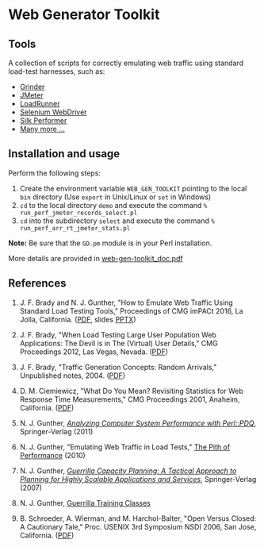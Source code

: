 # Web Generator Toolkit

## Tools
A collection of scripts for correctly emulating web traffic using standard load-test harnesses, 
such as:
   
* [Grinder](http://grinder.sourceforge.net)
* [JMeter](http://jmeter.apache.org)
* [LoadRunner](http://www8.hp.com/us/en/software-solutions/loadrunner-load-testing/)
* [Selenium WebDriver](http://www.seleniumhq.org/projects/webdriver/)
* [Silk Performer](http://www.borland.com/en-GB/Products/Software-Testing/Performance-Testing/Silk-Performer)
* [Many more ...](http://www.developersfeed.com/20-best-performance-testing-tools/)


## Installation and usage

Perform the following steps:

1. Create the environment variable `WEB_GEN_TOOLKIT` pointing to the local `bin` directory (Use `export` in Unix/Linux or `set` in Windows)
1. `cd` to the local directory `demo`  and execute the command `% run_perf_jmeter_records_select.pl`
1. `cd` into the subdirectory `select` and execute the command `% run_perf_arr_rt_jmeter_stats.pl`

<b>Note:</b> Be sure that the `GD.pm` module is in your Perl installation.

More details are provided in [web-gen-toolkit_doc.pdf](https://github.com/DrQz/web-generator-toolkit/blob/master/web-gen-toolkit_doc.pdf)



## References

1. J. F. Brady and N. J. Gunther, "How to Emulate Web Traffic Using Standard Load Testing Tools," 
Proceedings of CMG imPACt 2016, La Jolla, California. ([PDF](http://arxiv.org/abs/1607.05356), slides [PPTX](https://github.com/DrQz/web-generator-toolkit/blob/master/CMG16slides.pptx))

1. J. F. Brady,  "When Load Testing Large User Population Web Applications: The Devil is in The (Virtual) User Details," 
CMG Proceedings 2012, Las Vegas, Nevada. ([PDF](http://www.perfdynamics.com/Classes/Materials/Ciemo-CMG2001.pdf)) 

1. J. F. Brady,  "Traffic Generation Concepts: Random Arrivals," Unpublished notes, 2004.  ([PDF](http://www.perfdynamics.com/Classes/Materials/BradyTraffic.pdf))  

1. D. M. Ciemiewicz, "What Do You Mean? Revisiting Statistics for Web Response Time Measurements,"
CMG Proceedings 2001, Anaheim, California.  ([PDF](http://www.perfdynamics.com/Classes/Materials/Ciemo-CMG2001.pdf)) 

1. N. J. Gunther, [*Analyzing Computer System Performance with Perl::PDQ*](http://www.perfdynamics.com/iBook/ppa_new.html), Springer-Verlag (2011)

1. N. J. Gunther, "Emulating Web Traffic in Load Tests,"  [The Pith of Performance](http://perfdynamics.blogspot.com/2010/05/emulating-internet-traffic-in-load.html) (2010)

1. N. J. Gunther, [*Guerrilla Capacity Planning: A Tactical Approach to Planning for Highly Scalable Applications and Services*](http://www.perfdynamics.com/iBook/gcap.html), 
Springer-Verlag (2007)

1. N. J. Gunther, [Guerrilla Training Classes](http://www.perfdynamics.com/Classes/schedule.html)

1. B. Schroeder, A. Wierman, and M. Harchol-Balter, "Open Versus Closed: A Cautionary Tale," Proc. USENIX 3rd Symposium NSDI 2006, San Jose, California. 
([PDF](https://www.usenix.org/legacy/events/nsdi06/tech/full_papers/schroeder/schroeder.pdf)) 
